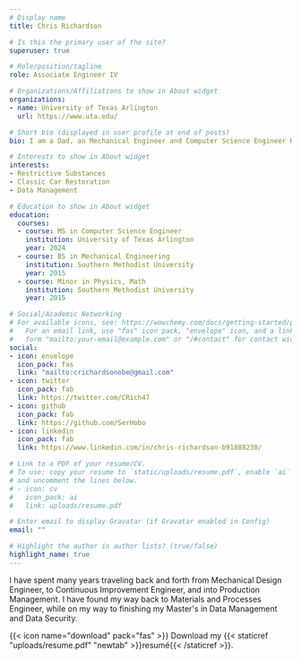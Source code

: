 ```yaml
---
# Display name
title: Chris Richardson

# Is this the primary user of the site?
superuser: true

# Role/position/tagline
role: Associate Engineer IV

# Organizations/Affiliations to show in About widget
organizations:
- name: University of Texas Arlington
  url: https://www.uta.edu/

# Short bio (displayed in user profile at end of posts)
bio: I am a Dad, an Mechanical Engineer and Computer Science Engineer Hybrid, and a gamer. There's not enough time in any singluar day, but that is why you make the most of each.

# Interests to show in About widget
interests:
- Restrictive Substances
- Classic Car Restoration
- Data Management

# Education to show in About widget
education:
  courses:
  - course: MS in Computer Science Engineer
    institution: University of Texas Arlington
    year: 2024
  - course: BS in Mechanical Engineering
    institution: Southern Methodist University
    year: 2015
  - course: Minor in Physics, Math
    institution: Southern Methodist University
    year: 2015

# Social/Academic Networking
# For available icons, see: https://wowchemy.com/docs/getting-started/page-builder/#icons
#   For an email link, use "fas" icon pack, "envelope" icon, and a link in the
#   form "mailto:your-email@example.com" or "/#contact" for contact widget.
social:
- icon: envelope
  icon_pack: fas
  link: "mailto:crichardsonobe@gmail.com"
- icon: twitter
  icon_pack: fab
  link: https://twitter.com/CRich47
- icon: github
  icon_pack: fab
  link: https://github.com/SerHobo
- icon: linkedin
  icon_pack: fab
  link: https://www.linkedin.com/in/chris-richardson-b91888230/

# Link to a PDF of your resume/CV.
# To use: copy your resume to `static/uploads/resume.pdf`, enable `ai` icons in `params.toml`, 
# and uncomment the lines below.
# - icon: cv
#   icon_pack: ai
#   link: uploads/resume.pdf

# Enter email to display Gravatar (if Gravatar enabled in Config)
email: ""

# Highlight the author in author lists? (true/false)
highlight_name: true
---
```


I have spent many years traveling back and forth from Mechanical Design Engineer, to Continuous Improvement Engineer, and into Production Management. I have found my way back to Materials and Processes Engineer, while on my way to finishing my Master's in Data Management and Data Security.

{{< icon name="download" pack="fas" >}} Download my {{< staticref "uploads/resume.pdf" "newtab" >}}resumé{{< /staticref >}}.
